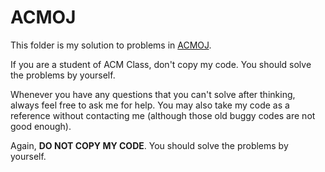 # ACMOJ

This folder is my solution to problems in [ACMOJ](https://acm.sjtu.edu.cn/OnlineJudge/).

If you are a student of ACM Class, don't copy my code. You should solve the problems by yourself.

Whenever you have any questions that you can't solve after thinking, always feel free to ask me for help. You may also take my code as a reference without contacting me (although those old buggy codes are not good enough).

Again, **DO NOT COPY MY CODE**. You should solve the problems by yourself.
